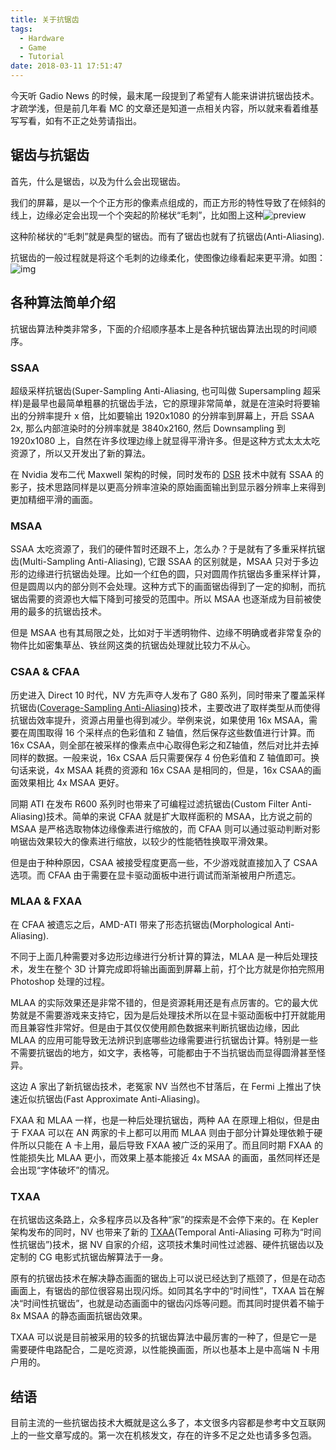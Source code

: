 ```yaml
---
title: 关于抗锯齿
tags:
  - Hardware
  - Game
  - Tutorial
date: 2018-03-11 17:51:47
---
```



今天听 Gadio News 的时候，最末尾一段提到了希望有人能来讲讲抗锯齿技术。才疏学浅，但是前几年看 MC 的文章还是知道一点相关内容，所以就来看着维基写写看，如有不正之处劳请指出。

## 锯齿与抗锯齿

首先，什么是锯齿，以及为什么会出现锯齿。

我们的屏幕，是以一个个正方形的像素点组成的，而正方形的特性导致了在倾斜的线上，边缘必定会出现一个个突起的阶梯状“毛刺”，比如图上这种![preview](/images/04fb3bbbec0c10e70c660aac1efd7cf1_r.jpg)

这种阶梯状的“毛刺”就是典型的锯齿。而有了锯齿也就有了抗锯齿(Anti-Aliasing).

抗锯齿的一般过程就是将这个毛刺的边缘柔化，使图像边缘看起来更平滑。如图：![img](/images/4ec755cfd484c8333f094f57b97f3408_hd.jpg)

## 各种算法简单介绍

抗锯齿算法种类非常多，下面的介绍顺序基本上是各种抗锯齿算法出现的时间顺序。

### SSAA

超级采样抗锯齿(Super-Sampling Anti-Aliasing, 也可叫做 Supersampling 超采样)是最早也最简单粗暴的抗锯齿手法，它的原理非常简单，就是在渲染时将要输出的分辨率提升 x 倍，比如要输出 1920x1080 的分辨率到屏幕上，开启 SSAA 2x, 那么内部渲染时的分辨率就是 3840x2160, 然后 Downsampling 到 1920x1080 上，自然在许多纹理边缘上就显得平滑许多。但是这种方式太太太吃资源了，所以又开发出了新的算法。

在 Nvidia 发布二代 Maxwell 架构的时候，同时发布的 [DSR](http://www.geforce.cn/hardware/technology/dsr/technology) 技术中就有 SSAA 的影子，技术思路同样是以更高分辨率渲染的原始画面输出到显示器分辨率上来得到更加精细平滑的画面。

### MSAA

SSAA 太吃资源了，我们的硬件暂时还跟不上，怎么办？于是就有了多重采样抗锯齿(Multi-Sampling Anti-Aliasing), 它跟 SSAA 的区别就是，MSAA 只对于多边形的边缘进行抗锯齿处理。比如一个红色的圆，只对圆周作抗锯齿多重采样计算，但是圆周以内的部分则不会处理。这种方式下的画面锯齿得到了一定的抑制，而抗锯齿需要的资源也大幅下降到可接受的范围中。所以 MSAA 也逐渐成为目前被使用的最多的抗锯齿技术。

但是 MSAA 也有其局限之处，比如对于半透明物件、边缘不明确或者非常复杂的物件比如密集草丛、铁丝网这类的抗锯齿处理就比较力不从心。

### CSAA & CFAA 

历史进入 Direct 10 时代，NV 方先声夺人发布了 G80 系列，同时带来了覆盖采样抗锯齿([Coverage-Sampling Anti-Aliasing](http://www.nvidia.com/object/coverage-sampled-aa.html))技术，主要改进了取样类型从而使得抗锯齿效率提升，资源占用量也得到减少。举例来说，如果使用 16x MSAA，需要在周围取得 16 个采样点的色彩值和 Z 轴值，然后保存这些数值进行计算。而 16x CSAA，则全部在被采样的像素点中心取得色彩之和Z轴值，然后对比并去掉同样的数据。一般来说，16x CSAA 后只需要保存 4 份色彩值和 Z 轴值即可。换句话来说，4x MSAA 耗费的资源和 16x CSAA 是相同的，但是，16x CSAA的画面效果相比 4x MSAA 更好。

同期 ATI 在发布 R600 系列时也带来了可编程过滤抗锯齿(Custom Filter Anti-Aliasing)技术。简单的来说 CFAA 就是扩大取样面积的 MSAA，比方说之前的 MSAA 是严格选取物体边缘像素进行缩放的，而 CFAA 则可以通过驱动判断对影响锯齿效果较大的像素进行缩放，以较少的性能牺牲换取平滑效果。

但是由于种种原因，CSAA 被接受程度更高一些，不少游戏就直接加入了 CSAA 选项。而 CFAA 由于需要在显卡驱动面板中进行调试而渐渐被用户所遗忘。

### MLAA & FXAA

在 CFAA 被遗忘之后，AMD-ATI 带来了形态抗锯齿(Morphological Anti-Aliasing).

不同于上面几种需要对多边形边缘进行分析计算的算法，MLAA 是一种后处理技术，发生在整个 3D 计算完成即将输出画面到屏幕上前，打个比方就是你拍完照用 Photoshop 处理的过程。

MLAA 的实际效果还是非常不错的，但是资源耗用还是有点厉害的。它的最大优势就是不需要游戏来支持它，因为是后处理技术所以在显卡驱动面板中打开就能用而且兼容性非常好。但是由于其仅仅使用颜色数据来判断抗锯齿边缘，因此 MLAA 的应用可能导致无法辨识到底哪些边缘需要进行抗锯齿计算。特别是一些不需要抗锯齿的地方，如文字，表格等，可能都由于不当抗锯齿而显得圆滑甚至怪异。

这边 A 家出了新抗锯齿技术，老冤家 NV 当然也不甘落后，在 Fermi 上推出了快速近似抗锯齿(Fast Approximate Anti-Aliasing)。

FXAA 和 MLAA 一样，也是一种后处理抗锯齿，两种 AA 在原理上相似，但是由于 FXAA 可以在 AN 两家的卡上都可以用而 MLAA 则由于部分计算处理依赖于硬件所以只能在 A 卡上用，最后导致 FXAA 被广泛的采用了。而且同时期 FXAA 的性能损失比 MLAA 更小，而效果上基本能接近 4x MSAA 的画面，虽然同样还是会出现“字体破坏”的情况。

### TXAA

在抗锯齿这条路上，众多程序员以及各种“家”的探索是不会停下来的。在 Kepler 架构发布的同时，NV 也带来了新的 [TXAA](http://www.geforce.cn/hardware/technology/txaa/technology)(Temporal Anti-Aliasing 可称为“时间性抗锯齿”)技术，据 NV 自家的介绍，这项技术集时间性过滤器、硬件抗锯齿以及定制的 CG 电影式抗锯齿解算法于一身。

原有的抗锯齿技术在解决静态画面的锯齿上可以说已经达到了瓶颈了，但是在动态画面上，有锯齿的部位很容易出现闪烁。如同其名字中的“时间性”，TXAA 旨在解决“时间性抗锯齿”，也就是动态画面中的锯齿闪烁等问题。而其同时提供着不输于 8x MSAA 的静态画面抗锯齿效果。

TXAA 可以说是目前被采用的较多的抗锯齿算法中最厉害的一种了，但是它一是需要硬件电路配合，二是吃资源，以性能换画面，所以也基本上是中高端 N 卡用户用的。

## 结语

目前主流的一些抗锯齿技术大概就是这么多了，本文很多内容都是参考中文互联网上的一些文章写成的。第一次在机核发文，存在的许多不足之处也请多多包涵。